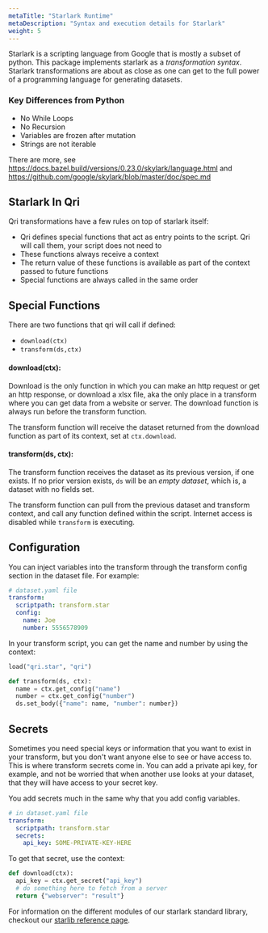 ```yaml
---
metaTitle: "Starlark Runtime"
metaDescription: "Syntax and execution details for Starlark"
weight: 5
---
```


Starlark is a scripting language from Google that is mostly a subset of python. This package implements starlark as a _transformation syntax_. Starlark transformations are about as close as one can get to the full power of a programming language for generating datasets.

### Key Differences from Python

- No While Loops
- No Recursion
- Variables are frozen after mutation
- Strings are not iterable

There are more, see https://docs.bazel.build/versions/0.23.0/skylark/language.html and https://github.com/google/skylark/blob/master/doc/spec.md

## Starlark In Qri

Qri transformations have a few rules on top of starlark itself:

* Qri defines special functions that act as entry points to the script. Qri will call them, your script does not need to
* These functions always receive a context
* The return value of these functions is available as part of the context passed to future functions
* Special functions are always called in the same order


## Special Functions

There are two functions that qri will call if defined:

* `download(ctx)`
* `transform(ds,ctx)`

#### download(ctx):
Download is the only function in which you can make an http request or get an http response, or download a xlsx file, aka the only place in a transform where you can get data from a website or server. The download function is always run before the transform function.

The transform function will receive the dataset returned from the download function as part of its context, set at `ctx.download`.

#### transform(ds, ctx):
The transform function receives the dataset as its previous version, if one exists. If no prior version exists, `ds` will be an _empty dataset_, which is, a dataset with no fields set.

The transform function can pull from the previous dataset and transform context, and call any function defined within the script. Internet access is disabled while `transform` is executing.

## Configuration

You can inject variables into the transform through the transform config section in the dataset file. For example:

<!--
docrun:
  filltype: dataset.Dataset
-->
```yaml
# dataset.yaml file
transform:
  scriptpath: transform.star
  config:
    name: Joe
    number: 5556578909
```

In your transform script, you can get the name and number by using the context:

<!--
docrun:
  test:
    call: transform(ds, ctx)
# TODO(dlong): Save the above dataset.yaml and pass it to this transform
-->
```python
load("qri.star", "qri")

def transform(ds, ctx):
  name = ctx.get_config("name")
  number = ctx.get_config("number")
  ds.set_body({"name": name, "number": number})
```

## Secrets

Sometimes you need special keys or information that you want to exist in your transform, but you don't want anyone else to see or have access to. This is where transform secrets come in. You can add a private api key, for example, and not be worried that when another use looks at your dataset, that they will have access to your secret key.

You add secrets much in the same why that you add config variables.

<!--
docrun:
  filltype: dataset.Dataset
-->
```yaml
# in dataset.yaml file
transform:
  scriptpath: transform.star
  secrets:
    api_key: SOME-PRIVATE-KEY-HERE
```

To get that secret, use the context:

<!--
docrun:
  test:
    call: download(ctx)
-->
```python
def download(ctx):
  api_key = ctx.get_secret("api_key")
  # do something here to fetch from a server
  return {"webserver": "result"}
```

For information on the different modules of our starlark standard library, checkout our [starlib reference page](/docs/transforms/starlib).
